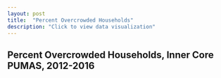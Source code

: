 ```yaml
---
layout: post
title:  "Percent Overcrowded Households"
description: "Click to view data visualization"
---
```

<h2 class="graph__title">Percent Overcrowded Households, Inner Core PUMAS, 2012-2016</h2>
<svg class="overcrowded-frame"></svg>
<script src="{{ 'assets/javascripts/overcrowded.js' | absolute_url }}" type="module"></script>